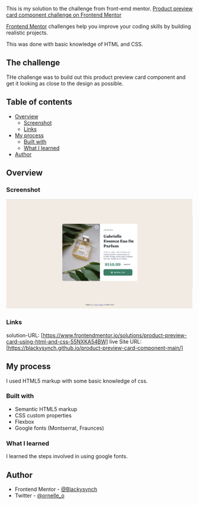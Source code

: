 This is my solution to the challenge from front-emd mentor.
[Product preview card component challenge on Frontend Mentor](https://www.frontendmentor.io/challenges/product-preview-card-component-GO7UmttRfa)


[Frontend Mentor](https://www.frontendmentor.io) challenges help you improve your coding skills by building realistic projects.

This was done with basic knowledge of HTML and CSS.

## The challenge

THe challenge was to build out this product preview card component and get it looking as close to the design as possible.
## Table of contents

- [Overview](#overview)
  - [Screenshot](#screenshot)
  - [Links](#links)
- [My process](#my-process)
  - [Built with](#built-with)
  - [What I learned](#what-i-learn)
- [Author](#author)

## Overview

### Screenshot

![](./my-product-preview-card-component.png)

### Links

solution-URL: [https://www.frontendmentor.io/solutions/product-preview-card-using-html-and-css-55NXKA54BW]
live Site URL: [https://blackysynch.github.io/product-preview-card-component-main/]

## My process
I used HTML5 markup with some basic knowledge of css.


### Built with

- Semantic HTML5 markup
- CSS custom properties
- Flexbox
- Google fonts (Montserrat, Fraunces)

### What I learned

I learned the steps involved in using google fonts.


## Author

- Frontend Mentor - [@Blackysynch](https://www.frontendmentor.io/profile/Blackysynch)
- Twitter - [@ornelle_o](https://twitter.com/ornelle_o)

